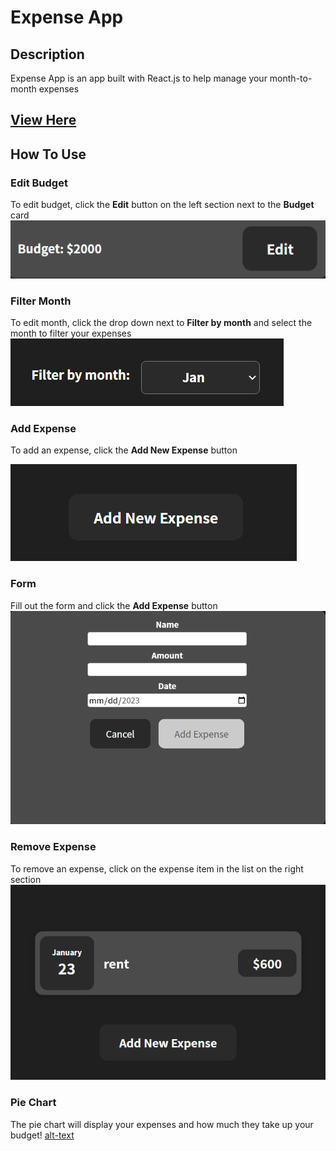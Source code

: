 # Expense App

## Description
Expense App is an app built with React.js to help manage your month-to-month expenses
## [View Here](https://react-practice-9e728.web.app/)

## How To Use
### Edit Budget
To edit budget, click the **Edit** button on the left section next to the **Budget** card
![alt-text](/expense-app/pics/editbudget.png)

### Filter Month
To edit month, click the drop down next to **Filter by month** and select the month to filter your expenses
![alt-text](/expense-app/pics/filtermonth.png)

### Add Expense
To add an expense, click the **Add New Expense** button

![alt-text](/expense-app/pics/addexpensebutton.png)

### Form
Fill out the form and click the **Add Expense** button
![alt-text](/expense-app/pics/form.png)

### Remove Expense
To remove an expense, click on the expense item in the list on the right section
![alt-text](/expense-app/pics/item.png)

### Pie Chart
The pie chart will display your expenses and how much they take up your budget!
[alt-text](/expense-app/pics/chart.png)
